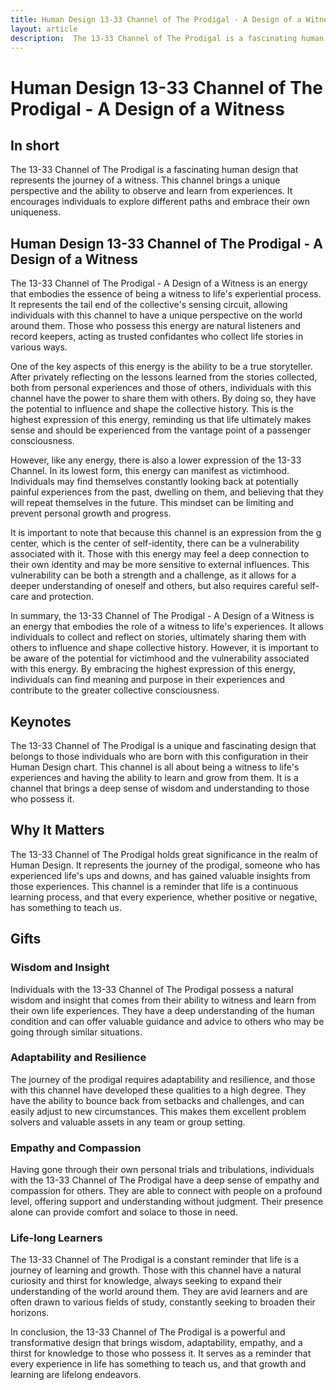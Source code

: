 ```yaml
---
title: Human Design 13-33 Channel of The Prodigal - A Design of a Witness
layout: article
description:  The 13-33 Channel of The Prodigal is a fascinating human design that represents the journey of a witness. This channel brings a unique perspective and the ability to observe and learn from experiences. It encourages individuals to explore different paths and embrace their own uniqueness.
---
```

# Human Design 13-33 Channel of The Prodigal - A Design of a Witness
## In short
 The 13-33 Channel of The Prodigal is a fascinating human design that represents the journey of a witness. This channel brings a unique perspective and the ability to observe and learn from experiences. It encourages individuals to explore different paths and embrace their own uniqueness.

## Human Design 13-33 Channel of The Prodigal - A Design of a Witness
The 13-33 Channel of The Prodigal - A Design of a Witness is an energy that embodies the essence of being a witness to life's experiential process. It represents the tail end of the collective's sensing circuit, allowing individuals with this channel to have a unique perspective on the world around them. Those who possess this energy are natural listeners and record keepers, acting as trusted confidantes who collect life stories in various ways.

One of the key aspects of this energy is the ability to be a true storyteller. After privately reflecting on the lessons learned from the stories collected, both from personal experiences and those of others, individuals with this channel have the power to share them with others. By doing so, they have the potential to influence and shape the collective history. This is the highest expression of this energy, reminding us that life ultimately makes sense and should be experienced from the vantage point of a passenger consciousness.

However, like any energy, there is also a lower expression of the 13-33 Channel. In its lowest form, this energy can manifest as victimhood. Individuals may find themselves constantly looking back at potentially painful experiences from the past, dwelling on them, and believing that they will repeat themselves in the future. This mindset can be limiting and prevent personal growth and progress.

It is important to note that because this channel is an expression from the g center, which is the center of self-identity, there can be a vulnerability associated with it. Those with this energy may feel a deep connection to their own identity and may be more sensitive to external influences. This vulnerability can be both a strength and a challenge, as it allows for a deeper understanding of oneself and others, but also requires careful self-care and protection.

In summary, the 13-33 Channel of The Prodigal - A Design of a Witness is an energy that embodies the role of a witness to life's experiences. It allows individuals to collect and reflect on stories, ultimately sharing them with others to influence and shape collective history. However, it is important to be aware of the potential for victimhood and the vulnerability associated with this energy. By embracing the highest expression of this energy, individuals can find meaning and purpose in their experiences and contribute to the greater collective consciousness.
## Keynotes

The 13-33 Channel of The Prodigal is a unique and fascinating design that belongs to those individuals who are born with this configuration in their Human Design chart. This channel is all about being a witness to life's experiences and having the ability to learn and grow from them. It is a channel that brings a deep sense of wisdom and understanding to those who possess it.

## Why It Matters

The 13-33 Channel of The Prodigal holds great significance in the realm of Human Design. It represents the journey of the prodigal, someone who has experienced life's ups and downs, and has gained valuable insights from those experiences. This channel is a reminder that life is a continuous learning process, and that every experience, whether positive or negative, has something to teach us.

## Gifts

### Wisdom and Insight

Individuals with the 13-33 Channel of The Prodigal possess a natural wisdom and insight that comes from their ability to witness and learn from their own life experiences. They have a deep understanding of the human condition and can offer valuable guidance and advice to others who may be going through similar situations.

### Adaptability and Resilience

The journey of the prodigal requires adaptability and resilience, and those with this channel have developed these qualities to a high degree. They have the ability to bounce back from setbacks and challenges, and can easily adjust to new circumstances. This makes them excellent problem solvers and valuable assets in any team or group setting.

### Empathy and Compassion

Having gone through their own personal trials and tribulations, individuals with the 13-33 Channel of The Prodigal have a deep sense of empathy and compassion for others. They are able to connect with people on a profound level, offering support and understanding without judgment. Their presence alone can provide comfort and solace to those in need.

### Life-long Learners

The 13-33 Channel of The Prodigal is a constant reminder that life is a journey of learning and growth. Those with this channel have a natural curiosity and thirst for knowledge, always seeking to expand their understanding of the world around them. They are avid learners and are often drawn to various fields of study, constantly seeking to broaden their horizons.

In conclusion, the 13-33 Channel of The Prodigal is a powerful and transformative design that brings wisdom, adaptability, empathy, and a thirst for knowledge to those who possess it. It serves as a reminder that every experience in life has something to teach us, and that growth and learning are lifelong endeavors.